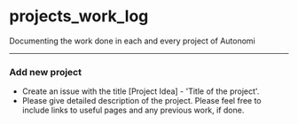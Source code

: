 # projects_work_log
Documenting the work done in each and every project of Autonomi
***
### Add new project
* Create an issue with the title [Project Idea] - 'Title of the project'.
* Please give detailed description of the project. Please feel free to include links to useful pages and any previous work, if done.
